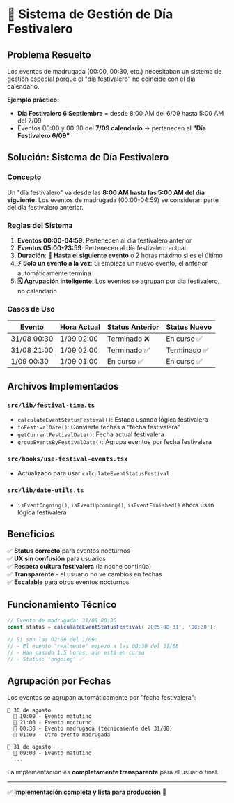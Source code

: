 # 🌙 Sistema de Gestión de Día Festivalero

## Problema Resuelto

Los eventos de madrugada (00:00, 00:30, etc.) necesitaban un sistema de gestión especial porque el "día festivalero" no coincide con el día calendario.

**Ejemplo práctico:**
- **Día Festivalero 6 Septiembre** = desde 8:00 AM del 6/09 hasta 5:00 AM del 7/09
- Eventos 00:00 y 00:30 del **7/09 calendario** → pertenecen al **"Día Festivalero 6/09"**

## Solución: Sistema de Día Festivalero

### Concepto

Un "día festivalero" va desde las **8:00 AM hasta las 5:00 AM del día siguiente**. Los eventos de madrugada (00:00-04:59) se consideran parte del día festivalero anterior.

### Reglas del Sistema

1. **Eventos 00:00-04:59**: Pertenecen al día festivalero anterior
2. **Eventos 05:00-23:59**: Pertenecen al día festivalero actual  
3. **Duración**: 📅 **Hasta el siguiente evento** o 2 horas máximo si es el último
4. **⚡ Solo un evento a la vez**: Si empieza un nuevo evento, el anterior automáticamente termina
5. **🗓️ Agrupación inteligente**: Los eventos se agrupan por día festivalero, no calendario

### Casos de Uso

| Evento | Hora Actual | Status Anterior | Status Nuevo |
|--------|-------------|-----------------|--------------|
| 31/08 00:30 | 1/09 02:00 | Terminado ❌ | En curso ✅ |
| 31/08 21:00 | 1/09 02:00 | Terminado ✅ | Terminado ✅ |
| 1/09 00:30 | 1/09 01:00 | En curso ✅ | En curso ✅ |

## Archivos Implementados

### `src/lib/festival-time.ts`
- `calculateEventStatusFestival()`: Estado usando lógica festivalera
- `toFestivalDate()`: Convierte fechas a "fecha festivalera"  
- `getCurrentFestivalDate()`: Fecha actual festivalera
- `groupEventsByFestivalDate()`: Agrupa eventos por fecha festivalera

### `src/hooks/use-festival-events.tsx`
- Actualizado para usar `calculateEventStatusFestival`

### `src/lib/date-utils.ts`  
- `isEventOngoing()`, `isEventUpcoming()`, `isEventFinished()` ahora usan lógica festivalera

## Beneficios

✅ **Status correcto** para eventos nocturnos  
✅ **UX sin confusión** para usuarios  
✅ **Respeta cultura festivalera** (la noche continúa)  
✅ **Transparente** - el usuario no ve cambios en fechas  
✅ **Escalable** para otros eventos nocturnos

## Funcionamiento Técnico

```typescript
// Evento de madrugada: 31/08 00:30
const status = calculateEventStatusFestival('2025-08-31', '00:30');

// Si son las 02:00 del 1/09:
// - El evento "realmente" empezó a las 00:30 del 31/08
// - Han pasado 1.5 horas, aún está en curso
// - Status: 'ongoing' ✅
```

## Agrupación por Fechas

Los eventos se agrupan automáticamente por "fecha festivalera":

```
📅 30 de agosto
  🌅 10:00 - Evento matutino
  🌆 21:00 - Evento nocturno  
  🌙 00:30 - Evento madrugada (técnicamente del 31/08)
  🌙 01:00 - Otro evento madrugada

📅 31 de agosto  
  🌅 09:00 - Evento matutino
  ...
```

La implementación es **completamente transparente** para el usuario final.

---

✅ **Implementación completa y lista para producción** 🎊
